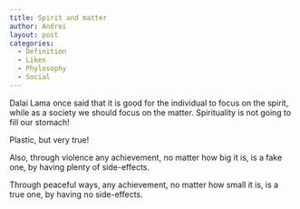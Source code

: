 ```yaml
---
title: Spirit and matter
author: Andrei
layout: post
categories:
  - Definition
  - Likes
  - Phylosophy
  - Social
---
```

Dalai Lama once said that it is good for the individual to focus on the spirit, while as a society we should focus on the matter. Spirituality is not going to fill our stomach!

Plastic, but very true!

Also,&nbsp;through violence any achievement, no matter how big it is,&nbsp;is a fake one, by having plenty of side-effects.

Through peaceful ways, any achievement, no matter how small it is, is a true one, by having no side-effects.